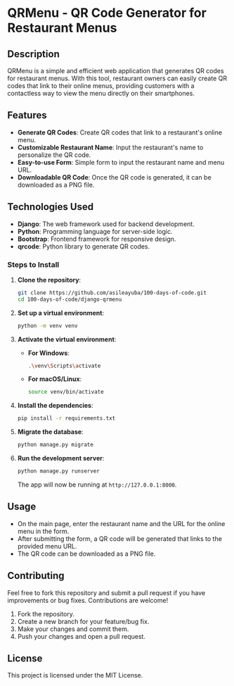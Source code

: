 # QRMenu - QR Code Generator for Restaurant Menus

## Description

QRMenu is a simple and efficient web application that generates QR codes for restaurant menus. With this tool, restaurant owners can easily create QR codes that link to their online menus, providing customers with a contactless way to view the menu directly on their smartphones.

## Features

- **Generate QR Codes**: Create QR codes that link to a restaurant's online menu.
- **Customizable Restaurant Name**: Input the restaurant's name to personalize the QR code.
- **Easy-to-use Form**: Simple form to input the restaurant name and menu URL.
- **Downloadable QR Code**: Once the QR code is generated, it can be downloaded as a PNG file.

## Technologies Used

- **Django**: The web framework used for backend development.
- **Python**: Programming language for server-side logic.
- **Bootstrap**: Frontend framework for responsive design.
- **qrcode**: Python library to generate QR codes.

### Steps to Install

1. **Clone the repository**:
    ```bash
    git clone https://github.com/asileayuba/100-days-of-code.git
    cd 100-days-of-code/django-qrmenu
    ```

2. **Set up a virtual environment**:
    ```bash
    python -m venv venv
    ```

3. **Activate the virtual environment**:
   - **For Windows**:
     ```bash
     .\venv\Scripts\activate
     ```
   - **For macOS/Linux**:
     ```bash
     source venv/bin/activate
     ```

4. **Install the dependencies**:
    ```bash
    pip install -r requirements.txt
    ```

5. **Migrate the database**:
    ```bash
    python manage.py migrate
    ```

6. **Run the development server**:
    ```bash
    python manage.py runserver
    ```
    The app will now be running at `http://127.0.0.1:8000`.

## Usage

- On the main page, enter the restaurant name and the URL for the online menu in the form.
- After submitting the form, a QR code will be generated that links to the provided menu URL.
- The QR code can be downloaded as a PNG file.


## Contributing

Feel free to fork this repository and submit a pull request if you have improvements or bug fixes. Contributions are welcome!

1. Fork the repository.
2. Create a new branch for your feature/bug fix.
3. Make your changes and commit them.
4. Push your changes and open a pull request.

## License

This project is licensed under the MIT License.



